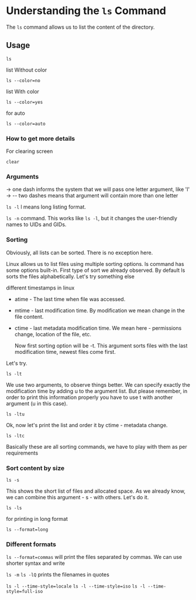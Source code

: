 # Understanding the `ls` Command

The `ls` command allows us to list the content of the directory.

## Usage


`ls`

list Without color

`ls --color=no`

list With color

`ls --color=yes`

for auto

`ls --color=auto`


### How to get more details

For clearing screen

`clear`

### Arguments

-> one dash informs the system that we will pass one letter argument, like 'l'
-> -- two dashes means that argument will contain more than one letter

`ls -l`
l means long listing format.

`ls -n` command. This works like `ls -l`, but it changes the user-friendly names to UIDs and GIDs.

### Sorting

Obviously, all lists can be sorted. There is no exception here.

Linux allows us to list files using multiple sorting options. ls command has some options built-in. First type of sort we already observed. By default ls sorts the files alphabetically. Let's try something else

different timestamps in linux
- atime - The last time when file was accessed.
- mtime - last modification time. By modification we mean change in the file content.
- ctime - last metadata modification time. We mean here - permissions change, location of the file, etc.

  Now first sorting option will be -t. This argument sorts files with the last modification time, newest files come first.

Let's try.

`ls -lt`

We use two arguments, to observe things better. We can specify exactly the modification time by adding u to the argument list. But please remember, in order to print this information properly you have to use t with another argument (u in this case).

`ls -ltu`

Ok, now let's print the list and order it by ctime - metadata change.

`ls -ltc`

Basically these are all sorting commands, we have to play with them as per requirements


### Sort content by size

`ls -s`

This shows the short list of files and allocated space. As we already know, we can combine this argument - s - with others. Let's do it.

`ls -ls`

for printing in long format

`ls --format=long`


### Different formats

 `ls --format=commas` will print the files separated by commas. We can use shorter syntax and write

 `ls -m`
 `ls -lQ`  prints the filenames in quotes


`ls -l --time-style=locale`
`ls -l --time-style=iso`
`ls -l --time-style=full-iso`
